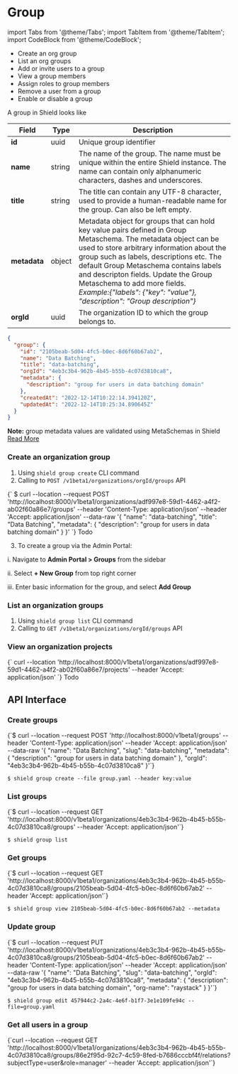 # Group

import Tabs from '@theme/Tabs';
import TabItem from '@theme/TabItem';
import CodeBlock from '@theme/CodeBlock';

- Create an org group
- List an org groups
- Add or invite users to a group
- View a group members
- Assign roles to group members
- Remove a user from a group
- Enable or disable a group

A group in Shield looks like

<Tabs groupId="model">
  <TabItem value="Model" label="Model" default>

| Field        | Type   | Description                                                                                                                                                                                                                                                                                                                                                                                                |
| ------------ | ------ | ---------------------------------------------------------------------------------------------------------------------------------------------------------------------------------------------------------------------------------------------------------------------------------------------------------------------------------------------------------------------------------------------------------- |
| **id**       | uuid   | Unique group identifier                                                                                                                                                                                                                                                                                                                                                                                    |
| **name**     | string | The name of the group. The name must be unique within the entire Shield instance. The name can contain only alphanumeric characters, dashes and underscores.                                                                                                                                                                                                                                               |
| **title**    | string | The title can contain any UTF-8 character, used to provide a human-readable name for the group. Can also be left empty.                                                                                                                                                                                                                                                                                    |
| **metadata** | object | Metadata object for groups that can hold key value pairs defined in Group Metaschema. The metadata object can be used to store arbitrary information about the group such as labels, descriptions etc. The default Group Metaschema contains labels and descripton fields. Update the Group Metaschema to add more fields. <br/>_Example:{"labels": {"key": "value"}, "description": "Group description"}_ |
| **orgId**    | uuid   | The organization ID to which the group belongs to.                                                                                                                                                                                                                                                                                                                                                         |

</TabItem>
<TabItem value="JSON" label="Sample JSON" default>

```json
{
  "group": {
    "id": "2105beab-5d04-4fc5-b0ec-8d6f60b67ab2",
    "name": "Data Batching",
    "title": "data-batching",
    "orgId": "4eb3c3b4-962b-4b45-b55b-4c07d3810ca8",
    "metadata": {
      "description": "group for users in data batching domain"
    },
    "createdAt": "2022-12-14T10:22:14.394120Z",
    "updatedAt": "2022-12-14T10:25:34.890645Z"
  }
}
```

</TabItem>
</Tabs>

**Note:** group metadata values are validated using MetaSchemas in Shield [Read More](../reference/metaschemas.md)

### Create an organization group

1. Using `shield group create` CLI command
2. Calling to `POST /v1beta1/organizations/orgId/groups` API

<Tabs groupId="api">
  <TabItem value="http" label="HTTP">
  <CodeBlock className="language-bash">
{` $ curl --location --request POST 'http://localhost:8000/v1beta1/organizations/adf997e8-59d1-4462-a4f2-ab02f60a86e7/groups'
--header 'Content-Type: application/json'
--header 'Accept: application/json'
--data-raw '{
  "name": "data-batching",
  "title": "Data Batching",
  "metadata": {
      "description": "group for users in data batching domain"
  }
}'
`}</CodeBlock>
</TabItem>
 <TabItem value="cli" label="CLI">
Todo
 </TabItem>
 </Tabs>

3. To create a group via the Admin Portal:

i. Navigate to **Admin Portal > Groups** from the sidebar

ii. Select **+ New Group** from top right corner

iii. Enter basic information for the group, and select **Add Group**

### List an organization groups

1. Using `shield group list` CLI command
2. Calling to `GET /v1beta1/organizations/orgId/groups` API

### View an organization projects

<Tabs groupId="api">
  <TabItem value="http" label="HTTP">
  <CodeBlock className="language-bash">
  {` curl --location 'http://localhost:8000/v1beta1/organizations/adf997e8-59d1-4462-a4f2-ab02f60a86e7/projects' 
--header 'Accept: application/json' `}
  </CodeBlock>
</TabItem>
 <TabItem value="cli" label="CLI">
Todo
 </TabItem>
 </Tabs>

## API Interface

### Create groups

<Tabs groupId="api">
  <TabItem value="HTTP" label="HTTP" default>
        <CodeBlock className="language-bash">
    {`$ curl --location --request POST 'http://localhost:8000/v1beta1/groups'
--header 'Content-Type: application/json'
--header 'Accept: application/json'
--data-raw '{
  "name": "Data Batching",
  "slug": "data-batching",
  "metadata": {
      "description": "group for users in data batching domain"
  },
  "orgId": "4eb3c3b4-962b-4b45-b55b-4c07d3810ca8"
}'`}
    </CodeBlock>
  </TabItem>
  <TabItem value="CLI" label="CLI" default>
<CodeBlock>

`$ shield group create --file group.yaml --header key:value`
</CodeBlock>

  </TabItem>
</Tabs>

### List groups

<Tabs groupId="api">
  <TabItem value="HTTP" label="HTTP" default>
        <CodeBlock className="language-bash">
    {`$ curl --location --request GET 'http://localhost:8000/v1beta1/organizations/4eb3c3b4-962b-4b45-b55b-4c07d3810ca8/groups'
--header 'Accept: application/json'`}
    </CodeBlock>
  </TabItem>
  <TabItem value="CLI" label="CLI" default>
<CodeBlock>

`$ shield group list`
</CodeBlock>

  </TabItem>
</Tabs>

### Get groups

<Tabs groupId="api">
  <TabItem value="HTTP" label="HTTP" default>
        <CodeBlock className="language-bash">
    {`$ curl --location --request GET 'http://localhost:8000/v1beta1/organizations/4eb3c3b4-962b-4b45-b55b-4c07d3810ca8/groups/2105beab-5d04-4fc5-b0ec-8d6f60b67ab2'
--header 'Accept: application/json'`}
    </CodeBlock>
  </TabItem>
  <TabItem value="CLI" label="CLI" default>
<CodeBlock>

`$ shield group view 2105beab-5d04-4fc5-b0ec-8d6f60b67ab2 --metadata`
</CodeBlock>

  </TabItem>
</Tabs>

### Update group

<Tabs groupId="api">
  <TabItem value="HTTP" label="HTTP" default>
        <CodeBlock className="language-bash">
    {`$ curl --location --request PUT 'http://localhost:8000/v1beta1/organizations/4eb3c3b4-962b-4b45-b55b-4c07d3810ca8/groups/2105beab-5d04-4fc5-b0ec-8d6f60b67ab2'
--header 'Content-Type: application/json'
--header 'Accept: application/json'
--data-raw '{
    "name": "Data Batching",
    "slug": "data-batching",
    "orgId": "4eb3c3b4-962b-4b45-b55b-4c07d3810ca8",
    "metadata": {
        "description": "group for users in data batching domain",
        "org-name": "raystack"
    }
}'`}
    </CodeBlock>
  </TabItem>
  <TabItem value="CLI" label="CLI" default>
<CodeBlock>

`$ shield group edit 457944c2-2a4c-4e6f-b1f7-3e1e109fe94c --file=group.yaml`
</CodeBlock>

  </TabItem>
</Tabs>

### Get all users in a group

<Tabs groupId="api">
  <TabItem value="HTTP" label="HTTP" default>
        <CodeBlock className="language-bash">
    {`curl --location --request GET 'http://localhost:8000/v1beta1/organizations/4eb3c3b4-962b-4b45-b55b-4c07d3810ca8/groups/86e2f95d-92c7-4c59-8fed-b7686cccbf4f/relations?subjectType=user&role=manager'
--header 'Accept: application/json'`}
    </CodeBlock>
  </TabItem>
</Tabs>
